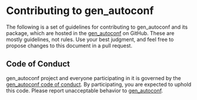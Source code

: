 # Contributing to gen_autoconf

The following is a set of guidelines for contributing to gen_autoconf and its package, which are hosted in the [gen_autoconf](https://github.com/vroncevic/gen_autoconf) on GitHub. These are mostly guidelines, not rules. Use your best judgment, and feel free to propose changes to this document in a pull request.

## Code of Conduct

gen_autoconf project and everyone participating in it is governed by the [gen_autoconf code of conduct](CODE_OF_CONDUCT.md). By participating, you are expected to uphold this code. Please report unacceptable behavior to [gen_autoconf](mailto:elektron.ronca@gmail.com).
